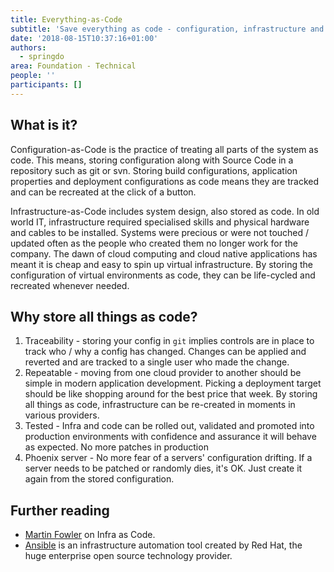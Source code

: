 ```yaml
---
title: Everything-as-Code
subtitle: 'Save everything as code - configuration, infrastructure and pipelines'
date: '2018-08-15T10:37:16+01:00'
authors:
  - springdo
area: Foundation - Technical
people: ''
participants: []
---
```

## What is it?
Configuration-as-Code is the practice of treating all parts of the system as code. This means, storing configuration along with Source Code in a repository such as git or svn. Storing build configurations, application properties and deployment configurations as code means they are tracked and can be recreated at the click of a button.

Infrastructure-as-Code includes system design, also stored as code. In old world IT, infrastructure required specialised skills and physical hardware and cables to be installed. Systems were precious or were not touched / updated often as the people who created them no longer work for the company. The dawn of cloud computing and cloud native applications has meant it is cheap and easy to spin up virtual infrastructure. By storing the configuration of virtual environments as code, they can be life-cycled and recreated whenever needed.


## Why store all things as code?
1. Traceability - storing your config in `git` implies controls are in place to track who / why a config has changed. Changes can be applied and reverted and are tracked to a single user who made the change.
1. Repeatable - moving from one cloud provider to another should be simple in modern application development. Picking a deployment target should be like shopping around for the best price that week. By storing all things as code, infrastructure can be re-created in moments in various providers.
1. Tested - Infra and code can be rolled out, validated and promoted into production environments with confidence and assurance it will behave as expected. No more patches in production
1. Phoenix server - No more fear of a servers' configuration drifting. If a server needs to be patched or randomly dies, it's OK. Just create it again from the stored configuration.

## Further reading
 - [Martin Fowler](https://martinfowler.com/bliki/InfrastructureAsCode.html) on Infra as Code.
 - [Ansible](https://www.ansible.com/) is an infrastructure automation tool created by Red Hat, the huge enterprise open source technology provider.
